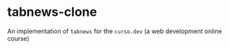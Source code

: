 # tabnews-clone
An implementation of `tabnews` for the `curso.dev` (a web development online course)
